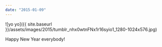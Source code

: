 ```yaml
---
date: "2015-01-09"
---
```


![yo yo]({{ site.baseurl }}/assets/images/2015/tumblr_nhx0wtnFNx1r16syio1_1280-1024x576.jpg)

Happy New Year everybody!
